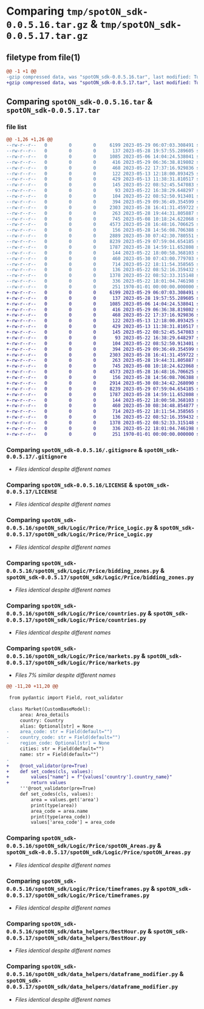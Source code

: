# Comparing `tmp/spotON_sdk-0.0.5.16.tar.gz` & `tmp/spotON_sdk-0.0.5.17.tar.gz`

## filetype from file(1)

```diff
@@ -1 +1 @@
-gzip compressed data, was "spotON_sdk-0.0.5.16.tar", last modified: Tue May 30 07:43:03 2023, max compression
+gzip compressed data, was "spotON_sdk-0.0.5.17.tar", last modified: Tue May 30 08:34:57 2023, max compression
```

## Comparing `spotON_sdk-0.0.5.16.tar` & `spotON_sdk-0.0.5.17.tar`

### file list

```diff
@@ -1,26 +1,26 @@
--rw-r--r--   0        0        0     6199 2023-05-29 06:07:03.308491 spotON_sdk-0.0.5.16/.gitignore
--rw-r--r--   0        0        0      137 2023-05-28 19:57:55.289605 spotON_sdk-0.0.5.16/.gitmodules
--rw-r--r--   0        0        0     1085 2023-05-06 14:04:24.538041 spotON_sdk-0.0.5.16/LICENSE
--rw-r--r--   0        0        0      416 2023-05-29 06:36:38.819802 spotON_sdk-0.0.5.16/pyproject.toml
--rw-r--r--   0        0        0      468 2023-05-22 17:37:16.929836 spotON_sdk-0.0.5.16/spotON_sdk/Logic/Feedback/Feedback.py
--rw-r--r--   0        0        0      122 2023-05-13 12:18:00.893425 spotON_sdk-0.0.5.16/spotON_sdk/Logic/Feedback/Sensors.py
--rw-r--r--   0        0        0      429 2023-05-13 11:38:31.810517 spotON_sdk-0.0.5.16/spotON_sdk/Logic/Feedback/Units.py
--rw-r--r--   0        0        0      145 2023-05-22 08:52:45.547083 spotON_sdk-0.0.5.16/spotON_sdk/Logic/Feedback/__init__.py
--rw-r--r--   0        0        0       93 2023-05-22 16:38:29.648297 spotON_sdk-0.0.5.16/spotON_sdk/Logic/Output/Switchtypes.py
--rw-r--r--   0        0        0      104 2023-05-22 08:52:50.913401 spotON_sdk-0.0.5.16/spotON_sdk/Logic/Output/__init__.py
--rw-r--r--   0        0        0      394 2023-05-29 09:36:49.354599 spotON_sdk-0.0.5.16/spotON_sdk/Logic/Price/API_Call.py
--rw-r--r--   0        0        0     2303 2023-05-28 16:41:31.459722 spotON_sdk-0.0.5.16/spotON_sdk/Logic/Price/Price_Logic.py
--rw-r--r--   0        0        0      263 2023-05-28 19:44:31.805887 spotON_sdk-0.0.5.16/spotON_sdk/Logic/Price/__init__.py
--rw-r--r--   0        0        0      745 2023-05-08 10:18:24.622068 spotON_sdk-0.0.5.16/spotON_sdk/Logic/Price/bidding_zones.py
--rw-r--r--   0        0        0     4573 2023-05-28 16:48:16.706625 spotON_sdk-0.0.5.16/spotON_sdk/Logic/Price/countries.py
--rw-r--r--   0        0        0      156 2023-05-28 14:56:08.706388 spotON_sdk-0.0.5.16/spotON_sdk/Logic/Price/customBaseModel.py
--rw-r--r--   0        0        0     2889 2023-05-30 07:42:30.780551 spotON_sdk-0.0.5.16/spotON_sdk/Logic/Price/markets.py
--rw-r--r--   0        0        0     8239 2023-05-29 07:59:04.654185 spotON_sdk-0.0.5.16/spotON_sdk/Logic/Price/spotON_Areas.py
--rw-r--r--   0        0        0     1787 2023-05-28 14:59:11.652808 spotON_sdk-0.0.5.16/spotON_sdk/Logic/Price/timeframes.py
--rw-r--r--   0        0        0      144 2023-05-22 18:00:58.368103 spotON_sdk-0.0.5.16/spotON_sdk/Logic/__init__.py
--rw-r--r--   0        0        0      460 2023-05-30 07:43:00.779703 spotON_sdk-0.0.5.16/spotON_sdk/__init__.py
--rw-r--r--   0        0        0      714 2023-05-22 18:11:54.358565 spotON_sdk-0.0.5.16/spotON_sdk/data_helpers/BestHour.py
--rw-r--r--   0        0        0      136 2023-05-22 08:52:16.359432 spotON_sdk-0.0.5.16/spotON_sdk/data_helpers/__init__.py
--rw-r--r--   0        0        0     1378 2023-05-22 08:52:33.315148 spotON_sdk-0.0.5.16/spotON_sdk/data_helpers/dataframe_modifier.py
--rw-r--r--   0        0        0      336 2023-05-22 18:01:04.746198 spotON_sdk-0.0.5.16/spotON_sdk/spotON_controller.py
--rw-r--r--   0        0        0      251 1970-01-01 00:00:00.000000 spotON_sdk-0.0.5.16/PKG-INFO
+-rw-r--r--   0        0        0     6199 2023-05-29 06:07:03.308491 spotON_sdk-0.0.5.17/.gitignore
+-rw-r--r--   0        0        0      137 2023-05-28 19:57:55.289605 spotON_sdk-0.0.5.17/.gitmodules
+-rw-r--r--   0        0        0     1085 2023-05-06 14:04:24.538041 spotON_sdk-0.0.5.17/LICENSE
+-rw-r--r--   0        0        0      416 2023-05-29 06:36:38.819802 spotON_sdk-0.0.5.17/pyproject.toml
+-rw-r--r--   0        0        0      468 2023-05-22 17:37:16.929836 spotON_sdk-0.0.5.17/spotON_sdk/Logic/Feedback/Feedback.py
+-rw-r--r--   0        0        0      122 2023-05-13 12:18:00.893425 spotON_sdk-0.0.5.17/spotON_sdk/Logic/Feedback/Sensors.py
+-rw-r--r--   0        0        0      429 2023-05-13 11:38:31.810517 spotON_sdk-0.0.5.17/spotON_sdk/Logic/Feedback/Units.py
+-rw-r--r--   0        0        0      145 2023-05-22 08:52:45.547083 spotON_sdk-0.0.5.17/spotON_sdk/Logic/Feedback/__init__.py
+-rw-r--r--   0        0        0       93 2023-05-22 16:38:29.648297 spotON_sdk-0.0.5.17/spotON_sdk/Logic/Output/Switchtypes.py
+-rw-r--r--   0        0        0      104 2023-05-22 08:52:50.913401 spotON_sdk-0.0.5.17/spotON_sdk/Logic/Output/__init__.py
+-rw-r--r--   0        0        0      394 2023-05-29 09:36:49.354599 spotON_sdk-0.0.5.17/spotON_sdk/Logic/Price/API_Call.py
+-rw-r--r--   0        0        0     2303 2023-05-28 16:41:31.459722 spotON_sdk-0.0.5.17/spotON_sdk/Logic/Price/Price_Logic.py
+-rw-r--r--   0        0        0      263 2023-05-28 19:44:31.805887 spotON_sdk-0.0.5.17/spotON_sdk/Logic/Price/__init__.py
+-rw-r--r--   0        0        0      745 2023-05-08 10:18:24.622068 spotON_sdk-0.0.5.17/spotON_sdk/Logic/Price/bidding_zones.py
+-rw-r--r--   0        0        0     4573 2023-05-28 16:48:16.706625 spotON_sdk-0.0.5.17/spotON_sdk/Logic/Price/countries.py
+-rw-r--r--   0        0        0      156 2023-05-28 14:56:08.706388 spotON_sdk-0.0.5.17/spotON_sdk/Logic/Price/customBaseModel.py
+-rw-r--r--   0        0        0     2914 2023-05-30 08:34:42.268090 spotON_sdk-0.0.5.17/spotON_sdk/Logic/Price/markets.py
+-rw-r--r--   0        0        0     8239 2023-05-29 07:59:04.654185 spotON_sdk-0.0.5.17/spotON_sdk/Logic/Price/spotON_Areas.py
+-rw-r--r--   0        0        0     1787 2023-05-28 14:59:11.652808 spotON_sdk-0.0.5.17/spotON_sdk/Logic/Price/timeframes.py
+-rw-r--r--   0        0        0      144 2023-05-22 18:00:58.368103 spotON_sdk-0.0.5.17/spotON_sdk/Logic/__init__.py
+-rw-r--r--   0        0        0      460 2023-05-30 08:34:48.854877 spotON_sdk-0.0.5.17/spotON_sdk/__init__.py
+-rw-r--r--   0        0        0      714 2023-05-22 18:11:54.358565 spotON_sdk-0.0.5.17/spotON_sdk/data_helpers/BestHour.py
+-rw-r--r--   0        0        0      136 2023-05-22 08:52:16.359432 spotON_sdk-0.0.5.17/spotON_sdk/data_helpers/__init__.py
+-rw-r--r--   0        0        0     1378 2023-05-22 08:52:33.315148 spotON_sdk-0.0.5.17/spotON_sdk/data_helpers/dataframe_modifier.py
+-rw-r--r--   0        0        0      336 2023-05-22 18:01:04.746198 spotON_sdk-0.0.5.17/spotON_sdk/spotON_controller.py
+-rw-r--r--   0        0        0      251 1970-01-01 00:00:00.000000 spotON_sdk-0.0.5.17/PKG-INFO
```

### Comparing `spotON_sdk-0.0.5.16/.gitignore` & `spotON_sdk-0.0.5.17/.gitignore`

 * *Files identical despite different names*

### Comparing `spotON_sdk-0.0.5.16/LICENSE` & `spotON_sdk-0.0.5.17/LICENSE`

 * *Files identical despite different names*

### Comparing `spotON_sdk-0.0.5.16/spotON_sdk/Logic/Price/Price_Logic.py` & `spotON_sdk-0.0.5.17/spotON_sdk/Logic/Price/Price_Logic.py`

 * *Files identical despite different names*

### Comparing `spotON_sdk-0.0.5.16/spotON_sdk/Logic/Price/bidding_zones.py` & `spotON_sdk-0.0.5.17/spotON_sdk/Logic/Price/bidding_zones.py`

 * *Files identical despite different names*

### Comparing `spotON_sdk-0.0.5.16/spotON_sdk/Logic/Price/countries.py` & `spotON_sdk-0.0.5.17/spotON_sdk/Logic/Price/countries.py`

 * *Files identical despite different names*

### Comparing `spotON_sdk-0.0.5.16/spotON_sdk/Logic/Price/markets.py` & `spotON_sdk-0.0.5.17/spotON_sdk/Logic/Price/markets.py`

 * *Files 7% similar despite different names*

```diff
@@ -11,20 +11,20 @@
 
 from pydantic import Field, root_validator
 
 class Market(CustomBaseModel):
     area: Area_details
     country: Country
     alias: Optional[str] = None
-    area_code: str = Field(default="")
-    country_code: str = Field(default="")
-    region_code: Optional[str] = None
     cities: str = Field(default="")
     name: str = Field(default="")
-
+    @root_validator(pre=True)
+    def set_codes(cls, values):
+        values["name"] = f"{values['country'].country_name}"
+        return values
     '''@root_validator(pre=True)
     def set_codes(cls, values):
         area = values.get('area')
         print(type(area))
         area_code = area.name
         print(type(area_code))
         values['area_code'] = area_code
```

### Comparing `spotON_sdk-0.0.5.16/spotON_sdk/Logic/Price/spotON_Areas.py` & `spotON_sdk-0.0.5.17/spotON_sdk/Logic/Price/spotON_Areas.py`

 * *Files identical despite different names*

### Comparing `spotON_sdk-0.0.5.16/spotON_sdk/Logic/Price/timeframes.py` & `spotON_sdk-0.0.5.17/spotON_sdk/Logic/Price/timeframes.py`

 * *Files identical despite different names*

### Comparing `spotON_sdk-0.0.5.16/spotON_sdk/data_helpers/BestHour.py` & `spotON_sdk-0.0.5.17/spotON_sdk/data_helpers/BestHour.py`

 * *Files identical despite different names*

### Comparing `spotON_sdk-0.0.5.16/spotON_sdk/data_helpers/dataframe_modifier.py` & `spotON_sdk-0.0.5.17/spotON_sdk/data_helpers/dataframe_modifier.py`

 * *Files identical despite different names*

